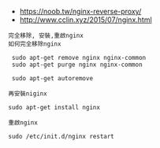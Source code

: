 * https://noob.tw/nginx-reverse-proxy/
* http://www.cclin.xyz/2015/07/nginx.html

```
完全移除, 安裝,重啟nginx
如何完全移除nginx

 sudo apt-get remove nginx nginx-common
 sudo apt-get purge nginx nginx-common

 sudo apt-get autoremove

再安裝niginx

sudo apt-get install nginx

重啟nginx

sudo /etc/init.d/nginx restart

```